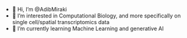 - 👋 Hi, I’m @AdibMiraki
- 👀 I’m interested in Computational Biology, and more specifically on single cell/spatial transcriptomics data
- 🌱 I’m currently learning Machine Learning and generative AI


<!---
AdibMiraki/AdibMiraki is a ✨ special ✨ repository because its `README.md` (this file) appears on your GitHub profile.
You can click the Preview link to take a look at your changes.
--->
